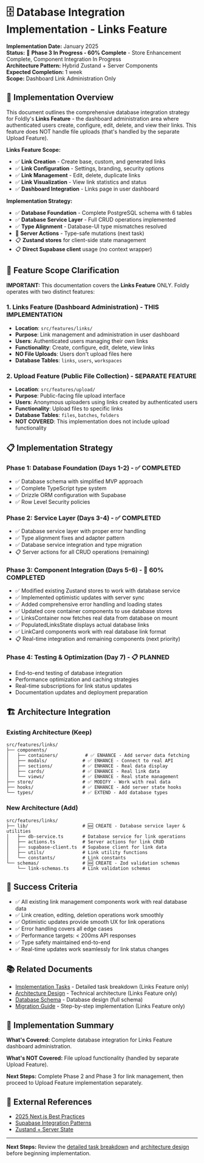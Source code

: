# 🗄️ Database Integration Implementation - Links Feature

**Implementation Date:** January 2025  
**Status:** 🚀 **Phase 3 In Progress - 60% Complete** - Store Enhancement Complete, Component Integration In Progress  
**Architecture Pattern:** Hybrid Zustand + Server Components  
**Expected Completion:** 1 week  
**Scope:** Dashboard Link Administration Only

## 🎯 Implementation Overview

This document outlines the comprehensive database integration strategy for Foldly's **Links Feature** - the dashboard administration area where authenticated users create, configure, edit, delete, and view their links. This feature does NOT handle file uploads (that's handled by the separate Upload Feature).

**Links Feature Scope:**

- ✅ **Link Creation** - Create base, custom, and generated links
- ✅ **Link Configuration** - Settings, branding, security options
- ✅ **Link Management** - Edit, delete, duplicate links
- ✅ **Link Visualization** - View link statistics and status
- ✅ **Dashboard Integration** - Links page in user dashboard

**Implementation Strategy:**

- ✅ **Database Foundation** - Complete PostgreSQL schema with 6 tables
- ✅ **Database Service Layer** - Full CRUD operations implemented
- ✅ **Type Alignment** - Database-UI type mismatches resolved
- 🎯 **Server Actions** - Type-safe mutations (next task)
- 📋 **Zustand stores** for client-side state management
- 📋 **Direct Supabase client** usage (no context wrapper)

## 🎯 Feature Scope Clarification

**IMPORTANT:** This documentation covers the **Links Feature** ONLY. Foldly operates with two distinct features:

### **1. Links Feature (Dashboard Administration) - THIS IMPLEMENTATION**

- **Location**: `src/features/links/`
- **Purpose**: Link management and administration in user dashboard
- **Users**: Authenticated users managing their own links
- **Functionality**: Create, configure, edit, delete, view links
- **NO File Uploads**: Users don't upload files here
- **Database Tables**: `links`, `users`, `workspaces`

### **2. Upload Feature (Public File Collection) - SEPARATE FEATURE**

- **Location**: `src/features/upload/`
- **Purpose**: Public-facing file upload interface
- **Users**: Anonymous uploaders using links created by authenticated users
- **Functionality**: Upload files to specific links
- **Database Tables**: `files`, `batches`, `folders`
- **NOT COVERED**: This implementation does not include upload functionality

## 📋 Implementation Strategy

### **Phase 1: Database Foundation** (Days 1-2) - ✅ **COMPLETED**

- ✅ Database schema with simplified MVP approach
- ✅ Complete TypeScript type system
- ✅ Drizzle ORM configuration with Supabase
- ✅ Row Level Security policies

### **Phase 2: Service Layer** (Days 3-4) - ✅ **COMPLETED**

- ✅ Database service layer with proper error handling
- ✅ Type alignment fixes and adapter pattern
- ✅ Database service integration and type migration
- 📋 Server actions for all CRUD operations (remaining)

### **Phase 3: Component Integration** (Days 5-6) - 🚀 **60% COMPLETED**

- ✅ Modified existing Zustand stores to work with database service
- ✅ Implemented optimistic updates with server sync
- ✅ Added comprehensive error handling and loading states
- ✅ Updated core container components to use database stores
- ✅ LinksContainer now fetches real data from database on mount
- ✅ PopulatedLinksState displays actual database links
- ✅ LinkCard components work with real database link format
- 📋 Real-time integration and remaining components (next priority)

### **Phase 4: Testing & Optimization** (Day 7) - 📋 **PLANNED**

- End-to-end testing of database integration
- Performance optimization and caching strategies
- Real-time subscriptions for link status updates
- Documentation updates and deployment preparation

## 🏗️ Architecture Integration

### **Existing Architecture (Keep)**

```
src/features/links/
├── components/
│   ├── containers/          # ✅ ENHANCE - Add server data fetching
│   ├── modals/             # ✅ ENHANCE - Connect to real API
│   ├── sections/           # ✅ ENHANCE - Real data display
│   ├── cards/              # ✅ ENHANCE - Real link data
│   └── views/              # ✅ ENHANCE - Real state management
├── store/                  # ✅ MODIFY - Work with real data
├── hooks/                  # ✅ ENHANCE - Add server state hooks
└── types/                  # ✅ EXTEND - Add database types
```

### **New Architecture (Add)**

```
src/features/links/
├── lib/                    # 🆕 CREATE - Database service layer & utilities
│   ├── db-service.ts       # Database service for link operations
│   ├── actions.ts          # Server actions for link CRUD
│   ├── supabase-client.ts  # Supabase client for link data
│   ├── utils/              # Link utility functions
│   └── constants/          # Link constants
└── schemas/                # 🆕 CREATE - Zod validation schemas
    └── link-schemas.ts     # Link validation schemas
```

## 🎯 Success Criteria

- ✅ All existing link management components work with real database data
- ✅ Link creation, editing, deletion operations work smoothly
- ✅ Optimistic updates provide smooth UX for link operations
- ✅ Error handling covers all edge cases
- ✅ Performance targets: < 200ms API responses
- ✅ Type safety maintained end-to-end
- ✅ Real-time updates work seamlessly for link status changes

## 📚 Related Documents

- [Implementation Tasks](./TASKS.md) - Detailed task breakdown (Links Feature only)
- [Architecture Design](./ARCHITECTURE.md) - Technical architecture (Links Feature only)
- [Database Schema](./DATABASE_SCHEMA.md) - Database design (full schema)
- [Migration Guide](./MIGRATION_GUIDE.md) - Step-by-step implementation (Links Feature only)

## 🎯 Implementation Summary

**What's Covered:** Complete database integration for Links Feature dashboard administration.

**What's NOT Covered:** File upload functionality (handled by separate Upload Feature).

**Next Steps:** Complete Phase 2 and Phase 3 for link management, then proceed to Upload Feature implementation separately.

## 🔗 External References

- [2025 Next.js Best Practices](https://nextjs.org/docs/app/building-your-application/upgrading/codemods)
- [Supabase Integration Patterns](https://supabase.com/blog/new-supabase-docs-built-with-nextjs)
- [Zustand + Server State](https://www.restack.io/docs/supabase-knowledge-supabase-nextjs-integration)

---

**Next Steps:** Review the [detailed task breakdown](./TASKS.md) and [architecture design](./ARCHITECTURE.md) before beginning implementation.
